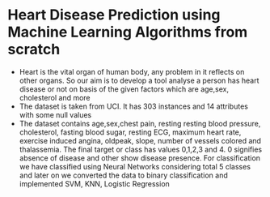 # Heart Disease Prediction using Machine Learning Algorithms from scratch
* Heart is the vital organ of human body, any problem in it reflects on other organs. So our aim is to develop a tool analyse a person has heart disease or not on basis of the given factors which are age,sex, cholesterol and more
* The dataset is taken from UCI.  It has 303 instances and 14 attributes with some null values
* The dataset contains age,sex,chest pain, resting resting blood pressure, cholesterol, fasting blood sugar, resting ECG, maximum heart rate, exercise induced angina, oldpeak, slope, number of vessels colored and thalassemia. The final target or class has values 0,1,2,3 and 4. 0 signifies absence of disease and other show disease presence. For classification we have classified using Neural Networks considering total 5 classes and later on we converted the data to binary classification and implemented SVM, KNN, Logistic Regression
